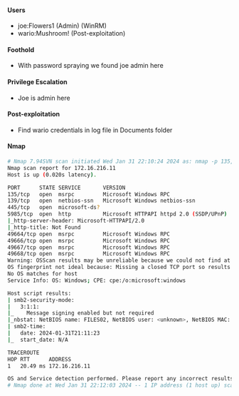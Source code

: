 #### Users

* joe:Flowers1 (Admin) (WinRM)
* wario:Mushroom! (Post-exploitation)

#### Foothold

* With password spraying we found joe admin here

#### Privilege Escalation

* Joe is admin here

#### Post-exploitation

* Find wario credentials in log file in Documents folder

#### Nmap

```bash
# Nmap 7.94SVN scan initiated Wed Jan 31 22:10:24 2024 as: nmap -p 135,139,445,5985,49664,49666,49667,49668 -sCV -A -T4 -O -oN 172.16.216.11/nmap/port-scan.nmap 172.16.216.11
Nmap scan report for 172.16.216.11
Host is up (0.020s latency).

PORT      STATE SERVICE       VERSION
135/tcp   open  msrpc         Microsoft Windows RPC
139/tcp   open  netbios-ssn   Microsoft Windows netbios-ssn
445/tcp   open  microsoft-ds?
5985/tcp  open  http          Microsoft HTTPAPI httpd 2.0 (SSDP/UPnP)
|_http-server-header: Microsoft-HTTPAPI/2.0
|_http-title: Not Found
49664/tcp open  msrpc         Microsoft Windows RPC
49666/tcp open  msrpc         Microsoft Windows RPC
49667/tcp open  msrpc         Microsoft Windows RPC
49668/tcp open  msrpc         Microsoft Windows RPC
Warning: OSScan results may be unreliable because we could not find at least 1 open and 1 closed port
OS fingerprint not ideal because: Missing a closed TCP port so results incomplete
No OS matches for host
Service Info: OS: Windows; CPE: cpe:/o:microsoft:windows

Host script results:
| smb2-security-mode: 
|   3:1:1: 
|_    Message signing enabled but not required
|_nbstat: NetBIOS name: FILES02, NetBIOS user: <unknown>, NetBIOS MAC: 00:50:56:9e:f9:08 (VMware)
| smb2-time: 
|   date: 2024-01-31T21:11:23
|_  start_date: N/A

TRACEROUTE
HOP RTT      ADDRESS
1   20.49 ms 172.16.216.11

OS and Service detection performed. Please report any incorrect results at https://nmap.org/submit/ .
# Nmap done at Wed Jan 31 22:12:03 2024 -- 1 IP address (1 host up) scanned in 99.68 seconds
```